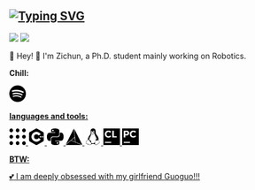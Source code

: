 <h2> <a href="https://git.io/typing-svg"><img src="https://readme-typing-svg.herokuapp.com?font=Great+Vibes&size=40&pause=1000&color=020202&center=true&vCenter=true&width=1000&height=60&lines=Hungry+and+Humble;Welcome+to+my+page" alt="Typing SVG" /></a> </h2>

<img src="https://badgen.net/badge/icon/ULSUM/black?icon=awesome&label" /> <img src="https://custom-icon-badges.demolab.com/badge/-DOE-black?logo=docsdotrs&logoColor=white" /> 


:star2: Hey! :star2: I'm Zichun, a Ph.D. student mainly working on Robotics.


**Chill:**  


<a href="https://open.spotify.com/user/tgnx72evryjea0zt9e3xxfc8u" target="_blank"><img height="30" src="https://github.com/QUIlToT/QUIlToT/blob/main/pic/spotify.svg">
 

**languages and tools:**  

<code><img height="30" src="https://github.com/QUIlToT/QUIlToT/blob/main/pic/ros.svg"></code>
<code><img height="30" src="https://github.com/QUIlToT/QUIlToT/blob/main/pic/cplusplus.svg"></code>
<code><img height="30" src="https://github.com/QUIlToT/QUIlToT/blob/main/pic/python.svg"></code>
<code><img height="30" src="https://github.com/QUIlToT/QUIlToT/blob/main/pic/cmake.svg"></code>
<code><img height="30" src="https://github.com/QUIlToT/QUIlToT/blob/main/pic/linux.svg"></code>
<code><img height="30" src="https://github.com/QUIlToT/QUIlToT/blob/main/pic/clion.svg"></code>
<code><img height="30" src="https://github.com/QUIlToT/QUIlToT/blob/main/pic/pycharm.svg"></code>


**BTW:**  

:two_hearts: I am deeply obsessed with my girlfriend Guoguo!!!
